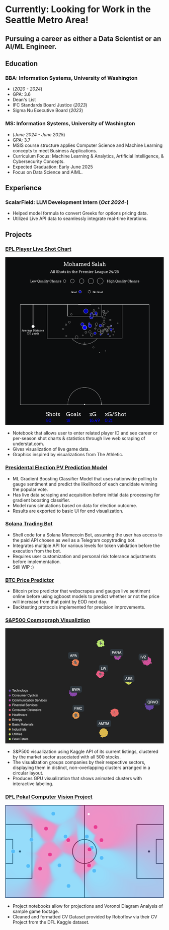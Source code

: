 # Currently: Looking for Work in the Seattle Metro Area!

## Pursuing a career as either a Data Scientist or an AI/ML Engineer. 

## Education

### BBA: Information Systems, University of Washington
- (_2020 - 2024_)
- GPA: 3.6
- Dean's List
- IFC Standards Board Justice (_2023_)
- Sigma Nu Executive Board (_2023_)

### MS: Information Systems, University of Washington 
- (_June 2024 - June 2025_)
- GPA: 3.7
- MSIS course structure  applies Computer Science and Machine Learning concepts to meet Business Applications.
- Curriculum Focus: Machine Learning & Analytics, Artificial Intelligence, & Cybersecurity Concepts.
- Expected Graduation: Early June 2025
- Focus on Data Science and AIML.

## Experience
### ScalarField: LLM Development Intern (_Oct 2024-_)
- Helped model formula to convert Greeks for options pricing data.
- Utilized Live API data to seamlessly integrate real-time iterations.

## Projects
### [EPL Player Live Shot Chart](https://github.com/mykldggn/EPLPlayerShotChart)
![Example Output](/assets/img/miscsalahoutput25.png)
- Notebook that allows user to enter related player ID and see career or per-season shot charts & statistics through live web scraping of understat.com.
- Gives visualization of live game data.
- Graphics inspired by visualizations from The Athletic.

### [Presidental Election PV Prediction Model](https://github.com/mykldggn/ElectionPredictionModel)
- ML Gradient Boosting Classifier Model that uses nationwide polling to gauge sentiment and predict the likelihood of each candidate winning the popular vote.
- Has live data scraping and acquisition before initial data processing for gradient boosting classifier.
- Model runs simulations based on data for election outcome.
- Results are exported to basic UI for end visualization.

### [Solana Trading Bot](https://github.com/mykldggn/SolanaBOT)
- Shell code for a Solana Memecoin Bot, assuming the user has access to the paid API chosen as well as a Telegram copytrading bot.
- Integrates multiple API for various levels for token validation before the execution from the bot. 
- Requires user customization and personal risk tolerance adjustments before implementation.
- Still WIP :)

### [BTC Price Predictor](https://github.com/mykldggn/BTCPricePredictor)
- Bitcoin price predictor that webscrapes and gauges live sentiment online before using xgboost models to predict whether or not the price will increase from that point by EOD next day.
- Backtesting protocols implemented for precision improvements.

### [S&P500 Cosmograph Visualiztion](https://github.com/mykldggn/S-P500_Cosmograph)
![Example Project](/assets/img/SNPcosmo.png)
- S&P500 visualization using Kaggle API of its current listings, clustered by the market sector associated with all 500 stocks.
- The visualization groups companies by their respective sectors, displaying them in distinct, non-overlapping clusters arranged in a circular layout.
- Produces GPU visualization that shows animated clusters with interactive labeling.

### [DFL Pokal Computer Vision Project](https://github.com/mykldggn/SoccerCVProj1)
![Example Output](/assets/img/voronoi.png)
- Project notebooks allow for projections and Voronoi Diagram Analysis of sample game footage.
- Cleaned and formatted CV Dataset provided by Roboflow via their CV Project from the DFL Kaggle dataset.
